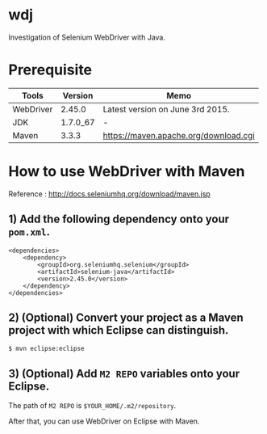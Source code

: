 # wdj
Investigation of Selenium WebDriver with Java.


# Prerequisite

|Tools    |Version |Memo                                 |
|---------|--------|-------------------------------------|
|WebDriver|2.45.0  |Latest version on June 3rd 2015.     |                              |
|JDK      |1.7.0_67|-                                    |
|Maven    |3.3.3   |https://maven.apache.org/download.cgi|


# How to use WebDriver with Maven
Reference : http://docs.seleniumhq.org/download/maven.jsp

## 1) Add the following dependency onto your `pom.xml`.
	<dependencies>
	    <dependency>
	        <groupId>org.seleniumhq.selenium</groupId>
	        <artifactId>selenium-java</artifactId>
	        <version>2.45.0</version>
	    </dependency>
	</dependencies>

## 2) (Optional) Convert your project as a Maven project with which Eclipse can distinguish.
	$ mvn eclipse:eclipse

## 3) (Optional) Add `M2 REPO` variables onto your Eclipse.
The path of `M2 REPO` is `$YOUR_HOME/.m2/repository`.

After that, you can use WebDriver on Eclipse with Maven.

